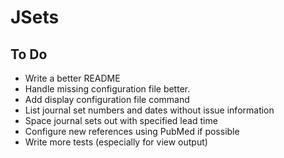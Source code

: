 # JSets

## To Do

* Write a better README
* Handle missing configuration file better.
* Add display configuration file command
* List journal set numbers and dates without issue information
* Space journal sets out with specified lead time
* Configure new references using PubMed if possible
* Write more tests (especially for view output)
